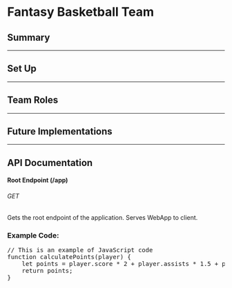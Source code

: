 <!DOCTYPE html>
<html lang="en">
<body>
    <h1>Fantasy Basketball Team</h1>
    <h2>Summary</h2>
    <hr>
    <h2>Set Up</h2>
    <hr>
    <h2>Team Roles</h2>
    <hr>
    <h2>Future Implementations</h2>
    <hr>
    <h2>API Documentation</h2>
    <h4>Root Endpoint (/app)</h4>
    <h6>GET</h6>
    <p>Gets the root endpoint of the application. Serves WebApp to client.</p>
    <h3>Example Code:</h3>
    <pre>
// This is an example of JavaScript code
function calculatePoints(player) {
    let points = player.score * 2 + player.assists * 1.5 + player.rebounds;
    return points;
}
    </pre>
</body>
</html>

